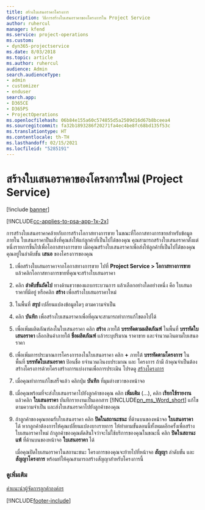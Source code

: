 ```yaml
---
title: สร้างใบเสนอราคาโครงการ
description: วิธีการสร้างใบเสนอราคาของโครงการใน Project Service
author: ruhercul
manager: kfend
ms.service: project-operations
ms.custom:
- dyn365-projectservice
ms.date: 8/03/2018
ms.topic: article
ms.author: ruhercul
audience: Admin
search.audienceType:
- admin
- customizer
- enduser
search.app:
- D365CE
- D365PS
- ProjectOperations
ms.openlocfilehash: 06b84e155a60c574855d5a2509d16d67b8bceea4
ms.sourcegitcommit: fa32b1893286f20271fa4ec4be8fc68bd135f53c
ms.translationtype: HT
ms.contentlocale: th-TH
ms.lasthandoff: 02/15/2021
ms.locfileid: "5285191"
---
```

# <a name="create-a-project-quote-project-service"></a>สร้างใบเสนอราคาของโครงการใหม่ (Project Service)

[!include [banner](../includes/psa-now-project-operations.md)]

[!INCLUDE[cc-applies-to-psa-app-1x-2x](../includes/cc-applies-to-psa-app-1x-2x.md)]

การสร้างใบเสนอราคาคล้ายกับการสร้างโอกาสทางการขาย ในขณะที่โอกาสทางการขายสำหรับข้อมูลภายใน ใบเสนอราคาป็นเสิ่งที่คุณส่งให้แก่ลูกค้าที่เป็นไปได้ของคุณ คุณสามารถสร้างใบเสนอราคาตั้งแต่หนึ่งรายการขึ้นไปเพื่อโอกาสทางการขาย เมื่อคุณสร้างใบเสนอราคาเพื่อส่งให้ลูกค้าที่เป็นไปได้ของคุณ คุณอยู่ในลำดับขั้น **เสนอ** ของโครงการของคุณ  
  
1. เพื่อสร้างใบเสนอราคาจากโอกาสทางการขาย ไปที่ **Project Service > โอกาสทางการขาย** แล้วคลิกโอกาสทางการขายที่คุณจะสร้างใบเสนอราคา  
  
2. คลิก **ลำดับขั้นถัดไป** ทางด้านขวาของแถบกระบวนการ แล้วเลือกอย่างใดอย่างหนึ่ง คือ ใบเสนอราคาที่มีอยู่ หรือคลิก **สร้าง** เพื่อสร้างใบเสนอราคาใหม่  
  
3. ในพื้นที่ **สรุป** เปลี่ยนแปลงข้อมูลใดๆ ตามความจำเป็น  
  
4. คลิก **บันทึก** เพื่อสร้างใบเสนอราคาเพื่อที่คุณจะสามารถทำการแก้ไขตอไปได้  
  
5. เพื่อเพิ่มผลิตภัณฑ์ลงในใบเสนอราคา คลิก **สร้าง** ภายใต้ **บรรทัดตามผลิตภัณฑ์** ในพื้นที่ **บรรทัดใบเสนอราคา** เลือกสินค้าภายใต้ **ชื่อผลิตภัณฑ์** แล้วระบุปริมาณ ราคาขาย และจำนวนเงินตามใบเสนอราคา  
  
6. เพื่อเพิ่มการประมาณการโครงการลงในใบเสนอราคา คลิก **+** ภายใต้ **บรรทัดตามโครงการ** ในพื้นที่ **บรรทัดใบเสนอราคา** ป้อนชื่อ ยจำนวนเงินงบประมาณ และ โครงการ ถ้ามี ถ้าคุณจำเป็นต้องสร้างโครงการด้วยโครงสร้างการแบ่งงานเพื่อการประเมิน โปรดดู [สร้างโครงการ](../psa/create-project.md)  
  
7. เมื่อคุณทำการแก้ไขเสร็จแล้ว คลิกปุ่ม **บันทึก** ที่มุมล่างขวาของหน้าจอ  
  
8. เมื่อคุณพร้อมที่จะส่งใบเสนอราคาไปยังลูกค้าของคุณ คลิก **เพิ่มเติม** (...), คลิก **เรียกใช้รายงาน** แล้วคลิก **ใบเสนอราคา** บันทึกรายงานเป็นเอกสาร [!INCLUDE[pn_ms_Word_short](../includes/pn-ms-word-short.md)] แก้ไขตามความจำเป็น และส่งใบเสนอราคาไปยังลูกค้าของคุณ  
  
9. ถ้าลูกค้าของคุณยอมรับใบเสนอราคา คลิก **ปิดในสถานะชนะ** ที่ด้านบนของหน้าจอ **ใบเสนอราคา** ได้ หากลูกค้าต้องการให้คุณเปลี่ยนแปลงบางรายการ ให้ทำตามขั้นตอนนี้ทั้งหมดอีกครั้งเพื่อสร้างใบเสนอราคาใหม่ ถ้าลูกค้าของคุณตัดสินใจว่าจะไม่ใช้บริการของคุณในขณะนี้ คลิก **ปิดในสถานะแพ้** ที่ด้านบนของหน้าจอ **ใบเสนอราคา** ได้  
  
   เมื่อคุณปิดใบเสนอราคาในสถานะชนะ โครงการของคุณจะย้ายไปที่หน้าจอ **สัญญา** ลำดับขั้น และ **สัญญาโครงการ** พร้อมท์ให้คุณสามารถสร้างสัญญาสำหรับโครงการนี้  
  
### <a name="see-also"></a>ดูเพิ่มเติม  
 [คำแนะนำผู้จัดการลูกค้าองค์กร](../psa/account-manager-guide.md)


[!INCLUDE[footer-include](../includes/footer-banner.md)]